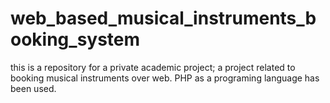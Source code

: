 # web_based_musical_instruments_booking_system
this is a repository for a private academic project; a project related to booking musical instruments over web. PHP as a programing language has been used.

